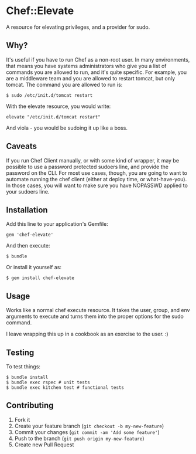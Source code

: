 # Chef::Elevate

A resource for elevating privileges, and a provider for sudo.

## Why?

It's useful if you have to run Chef as a non-root user. In many environments,
that means you have systems administrators who give you a list of commands
you are allowed to run, and it's quite specific. For example, you are a
middleware team and you are allowed to restart tomcat, but only tomcat. The
command you are allowed to run is:

```
$ sudo /etc/init.d/tomcat restart
```

With the elevate resource, you would write:

```
elevate "/etc/init.d/tomcat restart"
```

And viola - you would be sudoing it up like a boss.

## Caveats

If you run Chef Client manually, or with some kind of wrapper, it
may be possible to use a password protected sudoers line, and provide
the password on the CLI. For most use cases, though, you are going to
want to automate running the chef client (either at deploy time, or
what-have-you). In those cases, you will want to make sure you have
NOPASSWD applied to your sudoers line.

## Installation

Add this line to your application's Gemfile:

    gem 'chef-elevate'

And then execute:

    $ bundle

Or install it yourself as:

    $ gem install chef-elevate

## Usage

Works like a normal chef execute resource. It takes the user, group, and
env arguments to execute and turns them into the proper options for the
sudo command.

I leave wrapping this up in a cookbook as an exercise to the user. :)

## Testing

To test things:

```
$ bundle install
$ bundle exec rspec # unit tests
$ bundle exec kitchen test # functional tests
```

## Contributing

1. Fork it
2. Create your feature branch (`git checkout -b my-new-feature`)
3. Commit your changes (`git commit -am 'Add some feature'`)
4. Push to the branch (`git push origin my-new-feature`)
5. Create new Pull Request
